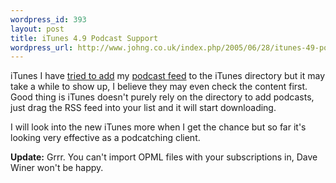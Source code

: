 ```yaml
--- 
wordpress_id: 393
layout: post
title: iTunes 4.9 Podcast Support
wordpress_url: http://www.johng.co.uk/index.php/2005/06/28/itunes-49-podcast-support/
---
```

<category>iTunes</category>
I have <a href="http://www.johng.co.uk/index.php/2005/06/28/there-go-my-civil-liberties/#comment-290">tried to add</a> my <a href="http://www.johng.co.uk/wp-rss2.php?category_name=Podcast">podcast feed</a> to the iTunes directory but it may take a while to show up, I believe they may even check the content first. Good thing is iTunes doesn't purely rely on the directory to add podcasts, just drag the RSS feed into your list and it will start downloading.

I will look into the new iTunes more when I get the chance but so far it's looking very effective as a podcatching client.

<strong>Update:</strong> Grrr. You can't import OPML files with your subscriptions in, Dave Winer won't be happy.
